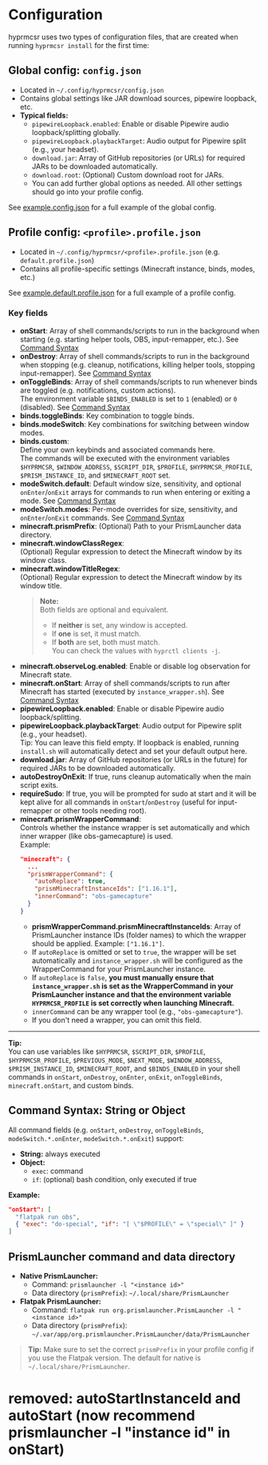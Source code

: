 # Configuration

hyprmcsr uses two types of configuration files, that are created when running `hyprmcsr install` for the first time:

## Global config: `config.json`

- Located in `~/.config/hyprmcsr/config.json`
- Contains global settings like JAR download sources, pipewire loopback, etc.
- **Typical fields:**
  - `pipewireLoopback.enabled`: Enable or disable Pipewire audio loopback/splitting globally.
  - `pipewireLoopback.playbackTarget`: Audio output for Pipewire split (e.g., your headset).
  - `download.jar`: Array of GitHub repositories (or URLs) for required JARs to be downloaded automatically.
  - `download.root`: (Optional) Custom download root for JARs.
  - You can add further global options as needed. All other settings should go into your profile config.

See [example.config.json](../example.config.json) for a full example of the global config.

## Profile config: `<profile>.profile.json`

- Located in `~/.config/hyprmcsr/<profile>.profile.json` (e.g. `default.profile.json`)
- Contains all profile-specific settings (Minecraft instance, binds, modes, etc.)

See [example.default.profile.json](../example.default.profile.json) for a full example of a profile config.

### Key fields

- **onStart**: Array of shell commands/scripts to run in the background when starting (e.g. starting helper tools, OBS, input-remapper, etc.). See [Command Syntax](#command-syntax-string-or-object)
- **onDestroy**: Array of shell commands/scripts to run in the background when stopping (e.g. cleanup, notifications, killing helper tools, stopping input-remapper). See [Command Syntax](#command-syntax-string-or-object)
- **onToggleBinds**: Array of shell commands/scripts to run whenever binds are toggled (e.g. notifications, custom actions).  
  The environment variable `$BINDS_ENABLED` is set to `1` (enabled) or `0` (disabled). See [Command Syntax](#command-syntax-string-or-object)
- **binds.toggleBinds**: Key combination to toggle binds.
- **binds.modeSwitch**: Key combinations for switching between window modes.
- **binds.custom**:  
  Define your own keybinds and associated commands here.  
  The commands will be executed with the environment variables `$HYPRMCSR`, `$WINDOW_ADDRESS`, `$SCRIPT_DIR`, `$PROFILE`, `$HYPRMCSR_PROFILE`, `$PRISM_INSTANCE_ID`, and `$MINECRAFT_ROOT` set. 
- **modeSwitch.default**: Default window size, sensitivity, and optional `onEnter`/`onExit` arrays for commands to run when entering or exiting a mode. See [Command Syntax](#command-syntax-string-or-object)
- **modeSwitch.modes**: Per-mode overrides for size, sensitivity, and `onEnter`/`onExit` commands. See [Command Syntax](#command-syntax-string-or-object)
- **minecraft.prismPrefix**: (Optional) Path to your PrismLauncher data directory.
- **minecraft.windowClassRegex**:  
  (Optional) Regular expression to detect the Minecraft window by its window class.
- **minecraft.windowTitleRegex**:  
  (Optional) Regular expression to detect the Minecraft window by its window title.
  > **Note:**  
  > Both fields are optional and equivalent.
  >
  > - If **neither** is set, any window is accepted.
  > - If **one** is set, it must match.
  > - If **both** are set, both must match.  
  >   You can check the values with `hyprctl clients -j`.
- **minecraft.observeLog.enabled**: Enable or disable log observation for Minecraft state.
- **minecraft.onStart**: Array of shell commands/scripts to run after Minecraft has started (executed by `instance_wrapper.sh`). See [Command Syntax](#command-syntax-string-or-object)
- **pipewireLoopback.enabled**: Enable or disable Pipewire audio loopback/splitting.
- **pipewireLoopback.playbackTarget**: Audio output for Pipewire split (e.g., your headset).  
  Tip: You can leave this field empty. If loopback is enabled, running `install.sh` will automatically detect and set your default output here.
- **download.jar**: Array of GitHub repositories (or URLs in the future) for required JARs to be downloaded automatically.
- **autoDestroyOnExit**: If true, runs cleanup automatically when the main script exits.
- **requireSudo**: If true, you will be prompted for sudo at start and it will be kept alive for all commands in `onStart`/`onDestroy` (useful for input-remapper or other tools needing root).
- **minecraft.prismWrapperCommand**:  
  Controls whether the instance wrapper is set automatically and which inner wrapper (like obs-gamecapture) is used.  
  Example:
  ```json
  "minecraft": {
    ...
    "prismWrapperCommand": {
      "autoReplace": true,
      "prismMinecraftInstanceIds": ["1.16.1"],
      "innerCommand": "obs-gamecapture"
    }
  }
  ```
  - **prismWrapperCommand.prismMinecraftInstanceIds**: Array of PrismLauncher instance IDs (folder names) to which the wrapper should be applied. Example: `["1.16.1"]`.
  - If `autoReplace` is omitted or set to `true`, the wrapper will be set automatically and `instance_wrapper.sh` will be configured as the WrapperCommand for your PrismLauncher instance.
  - If `autoReplace` is `false`, **you must manually ensure that `instance_wrapper.sh` is set as the WrapperCommand in your PrismLauncher instance and that the environment variable `HYPRMCSR_PROFILE` is set correctly when launching Minecraft.**
  - `innerCommand` can be any wrapper tool (e.g., `"obs-gamecapture"`).
  - If you don't need a wrapper, you can omit this field.

---

**Tip:**  
You can use variables like `$HYPRMCSR`, `$SCRIPT_DIR`, `$PROFILE`, `$HYPRMCSR_PROFILE`, `$PREVIOUS_MODE`, `$NEXT_MODE`, `$WINDOW_ADDRESS`, `$PRISM_INSTANCE_ID`, `$MINECRAFT_ROOT`, and `$BINDS_ENABLED` in your shell commands in `onStart`, `onDestroy`, `onEnter`, `onExit`, `onToggleBinds`, `minecraft.onStart`, and custom binds.

## Command Syntax: String or Object

All command fields (e.g. `onStart`, `onDestroy`, `onToggleBinds`, `modeSwitch.*.onEnter`, `modeSwitch.*.onExit`) support:

- **String:** always executed
- **Object:**
  - `exec`: command
  - `if`: (optional) bash condition, only executed if true

**Example:**
```json
"onStart": [
  "flatpak run obs",
  { "exec": "do-special", "if": "[ \"$PROFILE\" = \"special\" ]" }
]
```

## PrismLauncher command and data directory

- **Native PrismLauncher:**
  - Command: `prismlauncher -l "<instance id>"`
  - Data directory (`prismPrefix`): `~/.local/share/PrismLauncher`
- **Flatpak PrismLauncher:**
  - Command: `flatpak run org.prismlauncher.PrismLauncher -l "<instance id>"`
  - Data directory (`prismPrefix`): `~/.var/app/org.prismlauncher.PrismLauncher/data/PrismLauncher`

> **Tip:**
> Make sure to set the correct `prismPrefix` in your profile config if you use the Flatpak version. The default for native is `~/.local/share/PrismLauncher`.

# removed: autoStartInstanceId and autoStart (now recommend prismlauncher -l "instance id" in onStart)

